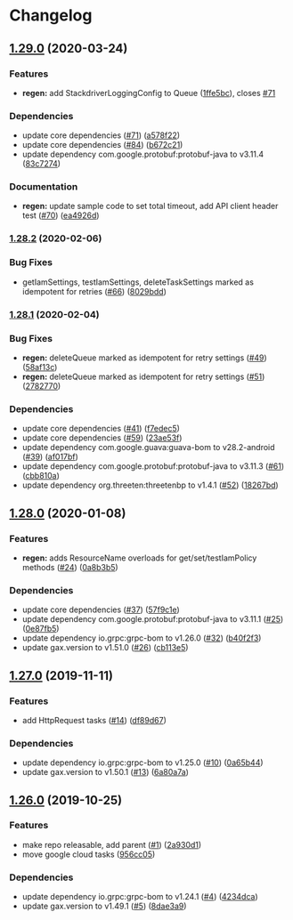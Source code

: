 # Changelog

## [1.29.0](https://www.github.com/googleapis/java-tasks/compare/v1.28.2...v1.29.0) (2020-03-24)


### Features

* **regen:** add StackdriverLoggingConfig to Queue ([1ffe5bc](https://www.github.com/googleapis/java-tasks/commit/1ffe5bc2086312272b79ec451feaeeb01f163626)), closes [#71](https://www.github.com/googleapis/java-tasks/issues/71)


### Dependencies

* update core dependencies ([#71](https://www.github.com/googleapis/java-tasks/issues/71)) ([a578f22](https://www.github.com/googleapis/java-tasks/commit/a578f229f93560329f96aea6e2446d5278a6cd5f))
* update core dependencies ([#84](https://www.github.com/googleapis/java-tasks/issues/84)) ([b672c21](https://www.github.com/googleapis/java-tasks/commit/b672c21a89fb69da73fc80bf41355f926061afde))
* update dependency com.google.protobuf:protobuf-java to v3.11.4 ([83c7274](https://www.github.com/googleapis/java-tasks/commit/83c7274c220a83ad1c66aa9affa42f32d62b3450))


### Documentation

* **regen:** update sample code to set total timeout, add API client header test ([#70](https://www.github.com/googleapis/java-tasks/issues/70)) ([ea4926d](https://www.github.com/googleapis/java-tasks/commit/ea4926d7c9930cc0e19d084b8645711da8987963))

### [1.28.2](https://www.github.com/googleapis/java-tasks/compare/v1.28.1...v1.28.2) (2020-02-06)


### Bug Fixes

* getIamSettings, testIamSettings, deleteTaskSettings marked as idempotent for retries ([#66](https://www.github.com/googleapis/java-tasks/issues/66)) ([8029bdd](https://www.github.com/googleapis/java-tasks/commit/8029bdd723483c79ff72c7786ba4a7b319e9b447))

### [1.28.1](https://www.github.com/googleapis/java-tasks/compare/v1.28.0...v1.28.1) (2020-02-04)


### Bug Fixes

* **regen:** deleteQueue marked as idempotent for retry settings ([#49](https://www.github.com/googleapis/java-tasks/issues/49)) ([58af13c](https://www.github.com/googleapis/java-tasks/commit/58af13c1c7b236127f9b6b9515eb7aa75945971b))
* **regen:** deleteQueue marked as idempotent for retry settings ([#51](https://www.github.com/googleapis/java-tasks/issues/51)) ([2782770](https://www.github.com/googleapis/java-tasks/commit/2782770088bee28f612cbfd1dd4a3b5782af90d9))


### Dependencies

* update core dependencies ([#41](https://www.github.com/googleapis/java-tasks/issues/41)) ([f7edec5](https://www.github.com/googleapis/java-tasks/commit/f7edec5193e0f192901f7f02f0b5554150d27c7a))
* update core dependencies ([#59](https://www.github.com/googleapis/java-tasks/issues/59)) ([23ae53f](https://www.github.com/googleapis/java-tasks/commit/23ae53fd64bee612d82a8d21abbd7fedd983b9d5))
* update dependency com.google.guava:guava-bom to v28.2-android ([#39](https://www.github.com/googleapis/java-tasks/issues/39)) ([af017bf](https://www.github.com/googleapis/java-tasks/commit/af017bfb8aec0a21401beeab4374e77de12e88c8))
* update dependency com.google.protobuf:protobuf-java to v3.11.3 ([#61](https://www.github.com/googleapis/java-tasks/issues/61)) ([cbb810a](https://www.github.com/googleapis/java-tasks/commit/cbb810aa4bea7ceb1ac2785704fd6809306a8157))
* update dependency org.threeten:threetenbp to v1.4.1 ([#52](https://www.github.com/googleapis/java-tasks/issues/52)) ([18267bd](https://www.github.com/googleapis/java-tasks/commit/18267bdf980f3bb0f5dd6275540ad4f4f8e6019e))

## [1.28.0](https://www.github.com/googleapis/java-tasks/compare/v1.27.0...v1.28.0) (2020-01-08)


### Features

* **regen:** adds ResourceName overloads for get/set/testIamPolicy methods ([#24](https://www.github.com/googleapis/java-tasks/issues/24)) ([0a8b3b5](https://www.github.com/googleapis/java-tasks/commit/0a8b3b5ef6f3a93454c59039201bfd54d27192eb))


### Dependencies

* update core dependencies ([#37](https://www.github.com/googleapis/java-tasks/issues/37)) ([57f9c1e](https://www.github.com/googleapis/java-tasks/commit/57f9c1ec08f7f83fac4205506d489c4e8cf5759c))
* update dependency com.google.protobuf:protobuf-java to v3.11.1 ([#25](https://www.github.com/googleapis/java-tasks/issues/25)) ([0e87fb5](https://www.github.com/googleapis/java-tasks/commit/0e87fb511de2b898cbdf2a25902081790771aa9d))
* update dependency io.grpc:grpc-bom to v1.26.0 ([#32](https://www.github.com/googleapis/java-tasks/issues/32)) ([b40f2f3](https://www.github.com/googleapis/java-tasks/commit/b40f2f3739e0cef165dec74260191ca548bf3696))
* update gax.version to v1.51.0 ([#26](https://www.github.com/googleapis/java-tasks/issues/26)) ([cb113e5](https://www.github.com/googleapis/java-tasks/commit/cb113e520ab99ebde9b74b66b2897aeb6a590881))

## [1.27.0](https://www.github.com/googleapis/java-tasks/compare/v1.26.0...v1.27.0) (2019-11-11)


### Features

* add HttpRequest tasks ([#14](https://www.github.com/googleapis/java-tasks/issues/14)) ([df89d67](https://www.github.com/googleapis/java-tasks/commit/df89d677e2a012ded5e41004ebd9b6a9f4b64b66))


### Dependencies

* update dependency io.grpc:grpc-bom to v1.25.0 ([#10](https://www.github.com/googleapis/java-tasks/issues/10)) ([0a65b44](https://www.github.com/googleapis/java-tasks/commit/0a65b44692ba157fdd7af53f7aa02ff8068522ba))
* update gax.version to v1.50.1 ([#13](https://www.github.com/googleapis/java-tasks/issues/13)) ([6a80a7a](https://www.github.com/googleapis/java-tasks/commit/6a80a7a0e12c864e4dca8d2bbfa6c75c35fedecc))

## [1.26.0](https://www.github.com/googleapis/java-tasks/compare/v0.90.0...v1.26.0) (2019-10-25)


### Features

* make repo releasable, add parent ([#1](https://www.github.com/googleapis/java-tasks/issues/1)) ([2a930d1](https://www.github.com/googleapis/java-tasks/commit/2a930d1a2692f6de97f36fdc5a8c734b76443777))
* move google cloud tasks ([956cc05](https://www.github.com/googleapis/java-tasks/commit/956cc0526863c80bb281ebc26251914d1146547f))


### Dependencies

* update dependency io.grpc:grpc-bom to v1.24.1 ([#4](https://www.github.com/googleapis/java-tasks/issues/4)) ([4234dca](https://www.github.com/googleapis/java-tasks/commit/4234dca96f7f98bda051772b701cfb3d8e7ff89f))
* update gax.version to v1.49.1 ([#5](https://www.github.com/googleapis/java-tasks/issues/5)) ([8dae3a9](https://www.github.com/googleapis/java-tasks/commit/8dae3a9d25f0753eca5697b6782e3d1769b688f3))
